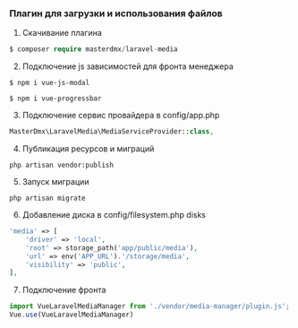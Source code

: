 ### Плагин для загрузки и использования файлов

1. Скачивание плагина
```php
$ composer require masterdmx/laravel-media
```

2. Подключение js зависимостей для фронта менеджера
```console
$ npm i vue-js-modal
```
```console
$ npm i vue-progressbar
```

3. Подключение сервис провайдера в config/app.php
```php
MasterDmx\LaravelMedia\MediaServiceProvider::class,
```

4. Публикация ресурсов и миграций
```console
php artisan vendor:publish
```

5. Запуск миграции
```console
php artisan migrate
```

6. Добавление диска в config/filesystem.php disks
```php
'media' => [
    'driver' => 'local',
    'root' => storage_path('app/public/media'),
    'url' => env('APP_URL').'/storage/media',
    'visibility' => 'public',
],
```

7. Подключение фронта
```js
import VueLaravelMediaManager from './vendor/media-manager/plugin.js';
Vue.use(VueLaravelMediaManager)
```
